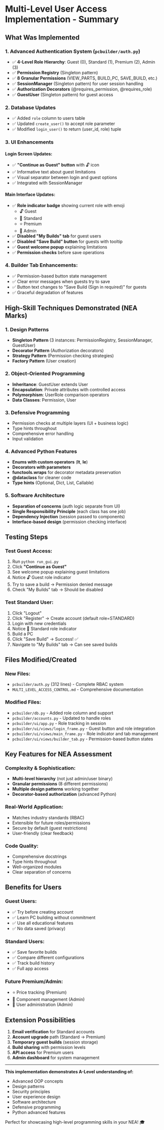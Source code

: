 # Multi-Level User Access Implementation - Summary

## What Was Implemented

### 1. Advanced Authentication System (`pcbuilder/auth.py`)
- ✅ **4-Level Role Hierarchy**: Guest (0), Standard (1), Premium (2), Admin (3)
- ✅ **Permission Registry** (Singleton pattern)
- ✅ **8 Granular Permissions** (VIEW_PARTS, BUILD_PC, SAVE_BUILD, etc.)
- ✅ **SessionManager** (Singleton pattern) for user session handling
- ✅ **Authorization Decorators** (@requires_permission, @requires_role)
- ✅ **GuestUser** (Singleton pattern) for guest access

### 2. Database Updates
- ✅ Added `role` column to users table
- ✅ Updated `create_user()` to accept role parameter
- ✅ Modified `login_user()` to return (user_id, role) tuple

### 3. UI Enhancements

#### Login Screen Updates:
- ✅ **"Continue as Guest" button** with 🔓 icon
- ✅ Informative text about guest limitations
- ✅ Visual separator between login and guest options
- ✅ Integrated with SessionManager

#### Main Interface Updates:
- ✅ **Role indicator badge** showing current role with emoji
  - 🔓 Guest
  - 👤 Standard
  - ⭐ Premium
  - 🔑 Admin
- ✅ **Disabled "My Builds" tab** for guest users
- ✅ **Disabled "Save Build" button** for guests with tooltip
- ✅ **Guest welcome popup** explaining limitations
- ✅ **Permission checks** before save operations

### 4. Builder Tab Enhancements:
- ✅ Permission-based button state management
- ✅ Clear error messages when guests try to save
- ✅ Button text changes to "Save Build (Sign in required)" for guests
- ✅ Graceful degradation of features

## High-Skill Techniques Demonstrated (NEA Marks)

### 1. Design Patterns
- **Singleton Pattern** (3 instances: PermissionRegistry, SessionManager, GuestUser)
- **Decorator Pattern** (Authorization decorators)
- **Strategy Pattern** (Permission checking strategies)
- **Factory Pattern** (User creation)

### 2. Object-Oriented Programming
- **Inheritance**: GuestUser extends User
- **Encapsulation**: Private attributes with controlled access
- **Polymorphism**: UserRole comparison operators
- **Data Classes**: Permission, User

### 3. Defensive Programming
- Permission checks at multiple layers (UI + business logic)
- Type hints throughout
- Comprehensive error handling
- Input validation

### 4. Advanced Python Features
- **Enums with custom operators** (__lt__, __le__)
- **Decorators with parameters**
- **functools.wraps** for decorator metadata preservation
- **@dataclass** for cleaner code
- **Type hints** (Optional, Dict, List, Callable)

### 5. Software Architecture
- **Separation of concerns** (auth logic separate from UI)
- **Single Responsibility Principle** (each class has one job)
- **Dependency Injection** (session passed to components)
- **Interface-based design** (permission checking interface)

## Testing Steps

### Test Guest Access:
1. Run `python run_gui.py`
2. Click **"Continue as Guest"**
3. See welcome popup explaining guest limitations
4. Notice 🔓 Guest role indicator
5. Try to save a build → Permission denied message
6. Check "My Builds" tab → Should be disabled

### Test Standard User:
1. Click "Logout"
2. Click "Register" → Create account (default role=STANDARD)
3. Login with new credentials
4. Notice 👤 Standard role indicator
5. Build a PC
6. Click "Save Build" → Success! ✅
7. Navigate to "My Builds" tab → Can see saved builds

## Files Modified/Created

### New Files:
- `pcbuilder/auth.py` (312 lines) - Complete RBAC system
- `MULTI_LEVEL_ACCESS_CONTROL.md` - Comprehensive documentation

### Modified Files:
- `pcbuilder/db.py` - Added role column and support
- `pcbuilder/accounts.py` - Updated to handle roles
- `pcbuilder/ui/app.py` - Role tracking in session
- `pcbuilder/ui/views/login_frame.py` - Guest button and role integration
- `pcbuilder/ui/views/main_frame.py` - Role indicator and tab management
- `pcbuilder/ui/views/builder_tab.py` - Permission-based button states

## Key Features for NEA Assessment

### Complexity & Sophistication:
- **Multi-level hierarchy** (not just admin/user binary)
- **Granular permissions** (8 different permissions)
- **Multiple design patterns** working together
- **Decorator-based authorization** (advanced Python)

### Real-World Application:
- Matches industry standards (RBAC)
- Extensible for future roles/permissions
- Secure by default (guest restrictions)
- User-friendly (clear feedback)

### Code Quality:
- Comprehensive docstrings
- Type hints throughout
- Well-organized modules
- Clear separation of concerns

## Benefits for Users

### Guest Users:
- ✅ Try before creating account
- ✅ Learn PC building without commitment
- ✅ Use all educational features
- ✅ No data saved (privacy)

### Standard Users:
- ✅ Save favorite builds
- ✅ Compare different configurations
- ✅ Track build history
- ✅ Full app access

### Future Premium/Admin:
- ⭐ Price tracking (Premium)
- 🔑 Component management (Admin)
- 🔑 User administration (Admin)

## Extension Possibilities

1. **Email verification** for Standard accounts
2. **Account upgrade** path (Standard → Premium)
3. **Temporary guest builds** (session storage)
4. **Build sharing** with permission levels
5. **API access** for Premium users
6. **Admin dashboard** for system management

---

**This implementation demonstrates A-Level understanding of:**
- Advanced OOP concepts
- Design patterns
- Security principles
- User experience design
- Software architecture
- Defensive programming
- Python advanced features

Perfect for showcasing high-level programming skills in your NEA! 🎓
